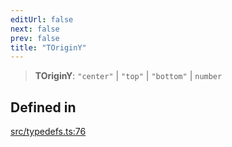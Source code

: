 ```yaml
---
editUrl: false
next: false
prev: false
title: "TOriginY"
---
```


> **TOriginY**: `"center"` \| `"top"` \| `"bottom"` \| `number`

## Defined in

[src/typedefs.ts:76](https://github.com/fabricjs/fabric.js/blob/v6.0.0-rc4/src/typedefs.ts#L76)
